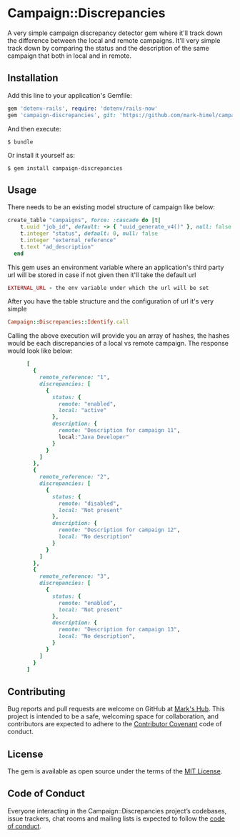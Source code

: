 # Campaign::Discrepancies

A very simple campaign discrepancy detector gem where it'll track down the difference between the local and remote campaigns. It'll very simple track down by comparing the status and the description of the same campaign that both in local and in remote.

## Installation

Add this line to your application's Gemfile:

```ruby
gem 'dotenv-rails', require: 'dotenv/rails-now'
gem 'campaign-discrepancies', git: 'https://github.com/mark-himel/campaign-discrepancies.git'
```

And then execute:

    $ bundle

Or install it yourself as:

    $ gem install campaign-discrepancies

## Usage

There needs to be an existing model structure of campaign like below:
```ruby
create_table "campaigns", force: :cascade do |t|
    t.uuid "job_id", default: -> { "uuid_generate_v4()" }, null: false
    t.integer "status", default: 0, null: false
    t.integer "external_reference"
    t.text "ad_description"
  end
```

This gem uses an environment variable where an application's third party url will be stored in case if not given then it'll take the default url
```ruby
EXTERNAL_URL - the env variable under which the url will be set
```

After you have the table structure and the configuration of url it's very simple
```ruby
Campaign::Discrepancies::Identify.call
```

Calling the above execution will provide you an array of hashes, the hashes would be each discrepancies of a local vs remote campaign. The response would look like below:
```ruby
      [
        {
          remote_reference: "1",
          discrepancies: [
            {
              status: {
                remote: "enabled",
                local: "active"
              },
              description: {
                remote: "Description for campaign 11",
                local:"Java Developer"
              }
            }
          ]
        },
        {
          remote_reference: "2",
          discrepancies: [
            {
              status: {
                remote: "disabled",
                local: "Not present"
              },
              description: {
                remote: "Description for campaign 12",
                local: "No description"
              }
            }
          ]
        },
        {
          remote_reference: "3",
          discrepancies: [
            {
              status: {
                remote: "enabled",
                local: "Not present"
              },
              description: {
                remote: "Description for campaign 13",
                local: "No description",
              }
            }
          ]
        }
      ]
```
## Contributing

Bug reports and pull requests are welcome on GitHub at [Mark's Hub](https://github.com/mark-himel/campaign-discrepancies). This project is intended to be a safe, welcoming space for collaboration, and contributors are expected to adhere to the [Contributor Covenant](http://contributor-covenant.org) code of conduct.

## License

The gem is available as open source under the terms of the [MIT License](https://opensource.org/licenses/MIT).

## Code of Conduct

Everyone interacting in the Campaign::Discrepancies project’s codebases, issue trackers, chat rooms and mailing lists is expected to follow the [code of conduct](https://github.com/[USERNAME]/campaign-discrepancies/blob/master/CODE_OF_CONDUCT.md).
